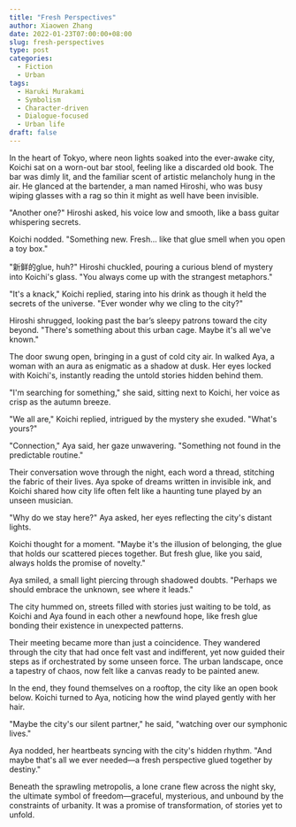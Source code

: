 ```yaml
---
title: "Fresh Perspectives"
author: Xiaowen Zhang
date: 2022-01-23T07:00:00+08:00
slug: fresh-perspectives
type: post
categories:
  - Fiction
  - Urban
tags:
  - Haruki Murakami
  - Symbolism
  - Character-driven
  - Dialogue-focused
  - Urban life
draft: false
---
```


In the heart of Tokyo, where neon lights soaked into the ever-awake city, Koichi sat on a worn-out bar stool, feeling like a discarded old book. The bar was dimly lit, and the familiar scent of artistic melancholy hung in the air. He glanced at the bartender, a man named Hiroshi, who was busy wiping glasses with a rag so thin it might as well have been invisible.

"Another one?" Hiroshi asked, his voice low and smooth, like a bass guitar whispering secrets.

Koichi nodded. "Something new. Fresh... like that glue smell when you open a toy box."

"新鲜的glue, huh?" Hiroshi chuckled, pouring a curious blend of mystery into Koichi's glass. "You always come up with the strangest metaphors."

"It's a knack," Koichi replied, staring into his drink as though it held the secrets of the universe. "Ever wonder why we cling to the city?"

Hiroshi shrugged, looking past the bar’s sleepy patrons toward the city beyond. "There's something about this urban cage. Maybe it's all we've known."

The door swung open, bringing in a gust of cold city air. In walked Aya, a woman with an aura as enigmatic as a shadow at dusk. Her eyes locked with Koichi's, instantly reading the untold stories hidden behind them.

"I'm searching for something," she said, sitting next to Koichi, her voice as crisp as the autumn breeze.

"We all are," Koichi replied, intrigued by the mystery she exuded. "What's yours?"

"Connection," Aya said, her gaze unwavering. "Something not found in the predictable routine."

Their conversation wove through the night, each word a thread, stitching the fabric of their lives. Aya spoke of dreams written in invisible ink, and Koichi shared how city life often felt like a haunting tune played by an unseen musician.

"Why do we stay here?" Aya asked, her eyes reflecting the city's distant lights.

Koichi thought for a moment. "Maybe it's the illusion of belonging, the glue that holds our scattered pieces together. But fresh glue, like you said, always holds the promise of novelty."

Aya smiled, a small light piercing through shadowed doubts. "Perhaps we should embrace the unknown, see where it leads."

The city hummed on, streets filled with stories just waiting to be told, as Koichi and Aya found in each other a newfound hope, like fresh glue bonding their existence in unexpected patterns.

Their meeting became more than just a coincidence. They wandered through the city that had once felt vast and indifferent, yet now guided their steps as if orchestrated by some unseen force. The urban landscape, once a tapestry of chaos, now felt like a canvas ready to be painted anew.

In the end, they found themselves on a rooftop, the city like an open book below. Koichi turned to Aya, noticing how the wind played gently with her hair.

"Maybe the city's our silent partner," he said, "watching over our symphonic lives."

Aya nodded, her heartbeats syncing with the city's hidden rhythm. "And maybe that's all we ever needed—a fresh perspective glued together by destiny."

Beneath the sprawling metropolis, a lone crane flew across the night sky, the ultimate symbol of freedom—graceful, mysterious, and unbound by the constraints of urbanity. It was a promise of transformation, of stories yet to unfold.
